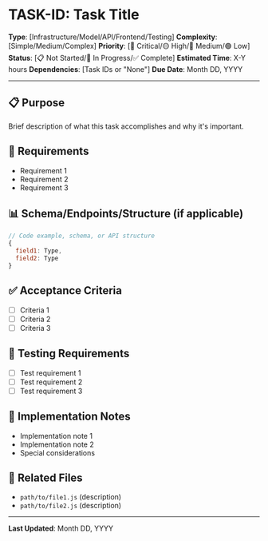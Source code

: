 # TASK-ID: Task Title

**Type**: [Infrastructure/Model/API/Frontend/Testing]
**Complexity**: [Simple/Medium/Complex]
**Priority**: [🔴 Critical/🟡 High/🔵 Medium/🟢 Low]
**Status**: [📋 Not Started/🔄 In Progress/✅ Complete]
**Estimated Time**: X-Y hours
**Dependencies**: [Task IDs or "None"]
**Due Date**: Month DD, YYYY

---

## 📋 Purpose

Brief description of what this task accomplishes and why it's important.

## 🎯 Requirements

- Requirement 1
- Requirement 2
- Requirement 3

## 📊 Schema/Endpoints/Structure (if applicable)

```javascript
// Code example, schema, or API structure
{
  field1: Type,
  field2: Type
}
```

## ✅ Acceptance Criteria

- [ ] Criteria 1
- [ ] Criteria 2
- [ ] Criteria 3

## 🧪 Testing Requirements

- [ ] Test requirement 1
- [ ] Test requirement 2
- [ ] Test requirement 3

## 📝 Implementation Notes

- Implementation note 1
- Implementation note 2
- Special considerations

## 🔗 Related Files

- `path/to/file1.js` (description)
- `path/to/file2.js` (description)

---

**Last Updated**: Month DD, YYYY

